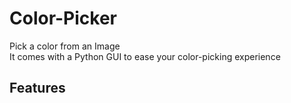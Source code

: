 # Color-Picker
Pick a color from an Image
<br>
It comes with a Python GUI to ease your color-picking experience

## Features
